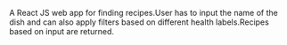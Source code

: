 A React JS web app for finding recipes.User has to input the name of the dish and can also apply filters based on different health labels.Recipes based on input are returned.